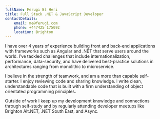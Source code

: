 ```yaml
---
fullName: Ferugi El Heri
title: Full Stack .NET & JavaScript Developer
contactDetails:
    email: me@ferugi.com
    phone: +447425 175092
    location: Brighton
---
```


I have over 4 years of experience building front and back-end applications with frameworks such as Angular and .NET that serve users around the world. I’ve tackled challenges that include internationalization, performance, data-security, and have delivered best-practice solutions in architectures ranging from monolithic to microservice.

I believe in the strength of teamwork, and am a more than capable self-starter. I enjoy reviewing code and sharing knowledge. I write clean, understandable code that is built with a firm understanding of object orientated programming principles. 

Outside of work I keep up my development knowledge and connections through self-study and by  regularly attending developer meetups like Brighton Alt.NET, .NET South East, and Async.
